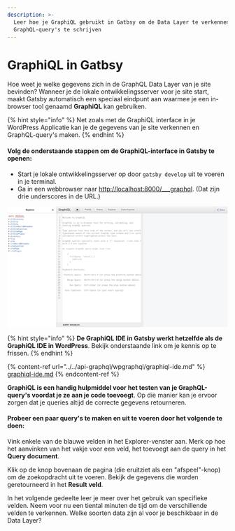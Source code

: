 ```yaml
---
description: >-
  Leer hoe je GraphiQL gebruikt in Gatbsy om de Data Layer te verkennen en
  GraphQL-query's te schrijven
---
```


# GraphiQL in Gatbsy

Hoe weet je welke gegevens zich in de GraphQL Data Layer van je site bevinden? Wanneer je de lokale ontwikkelingsserver voor je site start, maakt Gatsby automatisch een speciaal eindpunt aan waarmee je een in-browser tool genaamd **GraphiQL** kan gebruiken. 

{% hint style="info" %}
Net zoals met de GraphiQL interface in je WordPress Applicatie kan je de gegevens van je site verkennen en GraphQL-query's maken.
{% endhint %}

#### Volg de onderstaande stappen om de GraphiQL-interface in Gatsby te openen:

* Start je lokale ontwikkelingsserver op door `gatsby develop` uit te voeren in je terminal.
* Ga in een webbrowser naar [http://localhost:8000/\__\_graphql](http://localhost:8000/\__\_graphql). (Dat zijn drie underscores in de URL.)

![GraphiQL interface in Gatbsy](<../../.gitbook/assets/image (121).png>)

{% hint style="info" %}
**De GraphiQL IDE in Gatsby werkt hetzelfde als de GraphiQL IDE in WordPress**. Bekijk onderstaande link om je kennis op te frissen.
{% endhint %}

{% content-ref url="../../api-graphql/wpgraphql/graphiql-ide.md" %}
[graphiql-ide.md](../../api-graphql/wpgraphql/graphiql-ide.md)
{% endcontent-ref %}

**GraphiQL is een handig hulpmiddel voor het testen van je GraphQL-query's voordat je ze aan je code toevoegt**. Op die manier kan je ervoor zorgen dat je queries altijd  de correcte gegevens retourneren.

#### Probeer een paar query's te maken en uit te voeren door het volgende te doen:

Vink enkele van de blauwe velden in het Explorer-venster aan. Merk op hoe het aanvinken van het vakje voor een veld, het toevoegt aan de query in het **Query document**.

Klik op de knop bovenaan de pagina (die eruitziet als een "afspeel"-knop) om de zoekopdracht uit te voeren. Bekijk de gegevens die worden geretourneerd in het **Result veld**.

In het volgende gedeelte leer je meer over het gebruik van specifieke velden. Neem voor nu een tiental minuten de tijd om de verschillende velden te verkennen. Welke soorten data zijn al voor je beschikbaar in de Data Layer?
